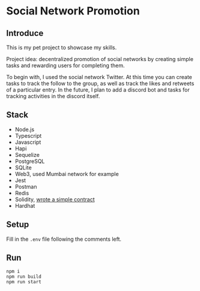 # Social Network Promotion
## Introduce
This is my pet project to showcase my skills.

Project idea: decentralized promotion of social networks by creating simple tasks and rewarding users for completing them.

To begin with, I used the social network Twitter. At this time you can create tasks to track the follow to the group, as well as track the likes and retweets of a particular entry. In the future, I plan to add a discord bot and tasks for tracking activities in the discord itself.

## Stack
- Node.js
- Typescript
- Javascript
- Hapi
- Sequelize
- PostgreSQL
- SQLite
- Web3, used Mumbai network for example
- Jest
- Postman
- Redis
- Solidity, [wrote a simple contract](https://github.com/stepidone/dispenser)
- Hardhat

## Setup
Fill in the ```.env``` file following the comments left.

## Run
```
npm i
npm run build
npm run start
```
